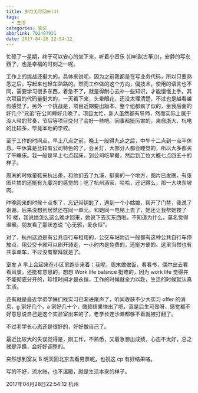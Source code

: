 ```yaml
---
title: 岁月无可回头(4)
tags:
  - 生活
categories: 笔记
abbrlink: 702487931
date: 2017-04-28 22:54:12
---
```


忙碌了一星期，终于可以安心的坐下来，听着小音乐 (《神话(古筝)》)，安静的写东西了，也是幸福的时刻之一呢。

工作上的挑战还挺大的，具体来说呢，因为之前我都是在写业务代码，所以只要熟悉之后，写起来也轻车熟路的。然而工作做的这个方向，偏技术，使用的语言也不同，需要学习很多东西，着急不了，就是得耐心去补一些知识，才能慢慢上手。其次项目的代码量挺大的，一天看下来，头晕眼花，还没太理清楚，不过也是越看越有感觉了。另外一个挑战是，项目近期要出版本，整个组都疯了似的，坐我后面的好几个“兄弟”在公司睡好几晚了。项目太忙，新人虽然都有导师，然而实际上属于没人带的节奏，节后等项目交付了会好一些吧。同事都挺厉害的，来自浙大、杭电的比较多，毕竟本地的学校。

至于工作的时间点，早上八点之前，晚上一般得九点之后，中午十二点到一点半休息。午休算是比较有公司特色的了，会关灯，大部分人都会睡觉的，所以大多都买了午睡床。我一般是早上七点起床，到公司吃早餐，然后到工位大概七点四五十的样子。

周末的时候童鞋来杭出差，和他们去了九溪，挺美的一个地方，图片已发圈，有张图片拍的还挺有九寨沟的感觉的；吃了杭州酒家，哈哈，还记得么，那一大块东坡肉。

昨晚回来的时候十点多了，忘记带钥匙了，遇到一个小姑娘，帮开了门禁，我说了谢谢。后来没想到居然还在同一单元，和她同一电梯上去了，她还让我帮她按了 10 楼，我说她怎么这么晚才回来，她说下去买东西啦。不知道为什么，莫名觉得温暖。朋友看了那状态说 “心无邪，爱永恒”。

对了，杭州这边是有公共自行车租用的，公交车站附近一般都有这种公共自行车停放点，用公交卡就可以刷开骑走，一小时内是免费的，还挺方便的。这里当然也有共享单车，不过没有摩拜就是了。

室友 A 早上会起来在小区里跑步来着；我呢，周末做做饭，看看书，偶尔出去看看风景，还挺有意思的。想想 Work life balance 挺难的，因为 work life 觉得并不能彻底分开的，珍惜时间才是永恒，工作的时候就全力以赴，生活的时候就认真生活。

还有就是最近学弟学妹们找实习已渐进尾声了，听闻收获不少大实习 offer 的消息，g 家好几个，a 家好几十个，微软结果快出了吧，真是后生可畏呀，感觉都不好意思说自己是这个实验室出来的了，老学长连沙滩都够不着就被打翻了。

不过老学长心态还是很好的，好好做自己了。

最近比较大的失误觉得是，刚工作，不熟悉，又着急想出成绩，心态不太好，总之就是浮躁，会好好调整的。

突然想到室友 B 明天回北京去看男票呢，也祝这 cp 有好结果咯。

写的不好，流水账，也不温暖，就是生活本来的样子。

2017年04月28日22:54:12 杭州
